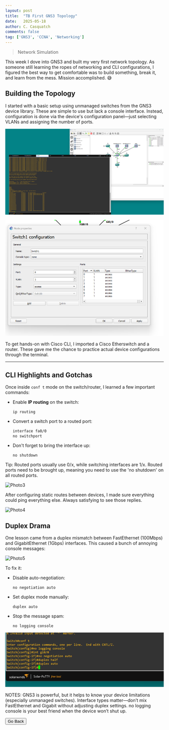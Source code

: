 ```yaml
---
layout: post
title:  "TB First GNS3 Topology"
date:   2025-05-18
author: C. Casquatch
comments: false
tag: ['GNS3', 'CCNA', 'Networking']
---
```


> Network Simulation

This week I dove into GNS3 and built my very first network topology. As someone still learning the ropes of networking and CLI configurations, I figured the best way to get comfortable was to build something, break it, and learn from the mess. Mission accomplished. 😅

## Building the Topology

I started with a basic setup using unmanaged switches from the GNS3 device library. These are simple to use but lack a console interface. Instead, configuration is done via the device's configuration panel—just selecting VLANs and assigning the number of ports.

![Photo1](/assets/images/GNS3/FirstGNS3/1st.png)

![Photo2](/assets/images/GNS3/FirstGNS3/switchconfigpanel.png)

To get hands-on with Cisco CLI, I imported a Cisco Etherswitch and a router. These gave me the chance to practice actual device configurations through the terminal.

---

## CLI Highlights and Gotchas

Once inside `conf t` mode on the switch/router, I learned a few important commands:

- Enable **IP routing** on the switch:  
  ```
  ip routing

- Convert a switch port to a routed port:  
  ```
  interface fa0/0  
  no switchport

- Don't forget to bring the interface up:  
  ```
  no shutdown

Tip: Routed ports usually use 0/x, while switching interfaces are 1/x. Routed ports need to be brought up, meaning you need to use the 'no shutdown' on all routed ports.

![Photo3](/assets/images/GNS3/FirstGNS3/noswitchport.png)


After configuring static routes between devices, I made sure everything could ping everything else. Always satisfying to see those replies.

![Photo4](/assets/images/GNS3/FirstGNS3/pingtestall.png)

## Duplex Drama
One lesson came from a duplex mismatch between FastEthernet (100Mbps) and GigabitEthernet (1Gbps) interfaces. This caused a bunch of annoying console messages:

![Photo5](/assets/images/GNS3/FirstGNS3/harrassment.png)

To fix it:

- Disable auto-negotiation:  
  ```
  no negotiation auto

- Set duplex mode manually:  
  ```
  duplex auto

- Stop the message spam:  
  ```
  no logging console

![Photo6](/assets/images/GNS3/FirstGNS3/duplexfix.png)

NOTES:
GNS3 is powerful, but it helps to know your device limitations (especially unmanaged switches).
Interface types matter—don’t mix FastEthernet and Gigabit without adjusting duplex settings.
no logging console is your best friend when the device won’t shut up.

<button onclick="history.back()">Go Back</button>
